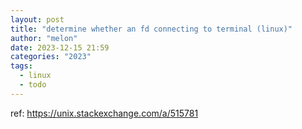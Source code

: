 ```yaml
---
layout: post
title: "determine whether an fd connecting to terminal (linux)"
author: "melon"
date: 2023-12-15 21:59
categories: "2023"
tags:
  - linux
  - todo
---
```


ref: https://unix.stackexchange.com/a/515781
